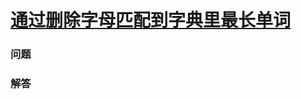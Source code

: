 # [通过删除字母匹配到字典里最长单词](https://leetcode-cn.com/problems/longest-word-in-dictionary-through-deleting)

### 问题

### 解答

```

```

